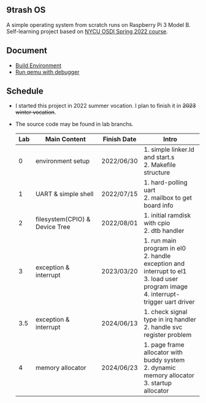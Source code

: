 9trash OS
---

A simple operating system from scratch runs on Raspberry Pi 3 Model B. \
Self-learning project based on [NYCU OSDI Spring 2022 course](https://oscapstone.github.io/).

## Document
- [Build Environment](document/environment.md)
- [Run qemu with debugger](document/debugger.md)

## Schedule
- I started this project in 2022 summer vocation. I plan to finish it in ~~2023 winter vocation~~.
- The source code may be found in lab branchs.

  | Lab | Main Content | Finish Date | Intro |
  | ---- | ---- | ---- | --- |
  | 0 | environment setup | 2022/06/30 | 1. simple linker.ld and start.s<br>2. Makefile structure |
  | 1 | UART & simple shell | 2022/07/15 | 1. hard-polling uart<br>2. mailbox to get board info |
  | 2 | filesystem(CPIO) & Device Tree | 2022/08/01 | 1. initial ramdisk with cpio<br>2. dtb handler |
  | 3 | exception & interrupt | 2023/03/20 | 1. run main program in el0<br>2. handle exception and interrupt to el1<br>3. load user program image<br>4. interrupt-trigger uart driver |
  | 3.5 | exception & interrupt | 2024/06/13 | 1. check signal type in irq handler<br>2. handle svc register problem |
  | 4 | memory allocator | 2024/06/23 | 1. page frame allocator with buddy system<br>2. dynamic memory allocator<br>3. startup allocator |